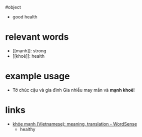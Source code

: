 #object 

- good health


# relevant words
- [[mạnh]]: strong
- [[khoẻ]]: health

# example usage
- Tớ chúc cậu và gia đình Gia nhiều may mắn và **mạnh khoẻ**!


# links
- [khỏe mạnh‎ (Vietnamese): meaning, translation - WordSense](https://www.wordsense.eu/kh%E1%BB%8Fe_m%E1%BA%A1nh/#Vietnamese)
	- healthy
